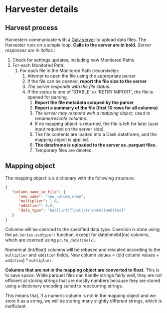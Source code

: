 # Harvester details

## Harvest process

Harvesters communicate with a [Galv server](https://github.com/Battery-Intelligence-Lab/galv-backend) to upload data files.
The Harvester runs on a simple loop.
**Calls to the server are in bold.** *Server responses are in italics.*:
1. Check for settings updates, including new Monitored Paths
2. For each Monitored Path:
   1. For each file in the Monitored Path (recursively):
      1. Attempt to open the file using the appropriate parser
      2. If the file can be opened, **report the file size to the server**
      3. *The server responds with the file status.*
      4. If the status is one of 'STABLE' or 'RETRY IMPORT', the file is opened for parsing.
         1. **Report the file metadata scraped by the parser**
         2. **Report a summary of the file (first 10 rows for all columns)**
         3. *The server may respond with a mapping object, used to rename/rescale columns.*
         4. If no mapping object is returned, the file is left for later (user input required on the server side).
         5. The file contents are loaded into a Dask dataframe, and the mapping object is applied.
         6. **The dataframe is uploaded to the server as .parquet files.**
         7. Temporary files are deleted.

## Mapping object
The mapping object is a dictionary with the following structure:
```json
{
   "column_name_in_file": {
      "new_name": "new_column_name",
      "multiplier": 1.0,
      "addition": 0.0,
      "data_type": "bool|int|float|str|datetime64[ns]"
   }
}
```
Columns will be coerced to the specified data type. 
Coercion is done using the `pd.Series.asdtype()` function, except for datetime64[ns] columns, 
which are coerced using `pd.to_datetime(x)`.

Numerical (int/float) columns will be rebased and rescaled according to the `multiplier` and `addition` fields.
New column values = (old column values + `addition`) * `multiplier`.

**Columns that are not in the mapping object are converted to float.**
This is to save space. While parquet files can handle strings fairly well, 
they are not efficient at storing strings that are mostly numbers because 
they are stored using a dictionary encoding suited to reoccurring strings.

This means that, if a numeric column is not in the mapping object and we store it as a string,
we will be storing many slightly different strings, which is inefficient.
